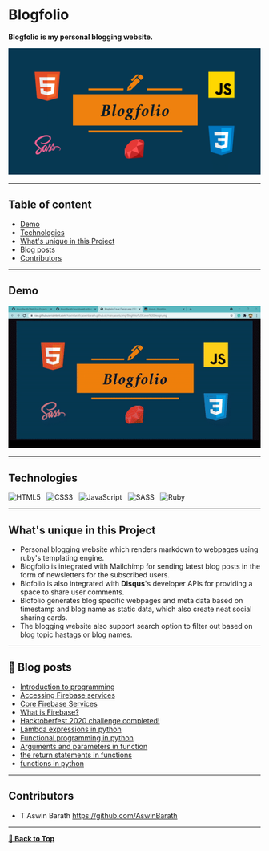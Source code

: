 # Blogfolio
<strong>Blogfolio is my personal blogging website.</strong>

<p>
<img src="./assets/img/Blogfolio Cover Design.png" alt="Blogfolio" />
</p>

---

## Table of content

- [Demo](#Demo)
- [Technologies](#Technologies)
- [What's unique in this Project](#whats-unique-in-this-project)
- [Blog posts](-blog-posts)
- [Contributors](#Contributors)

---

## Demo

<p>
<img src="assets/gif/Blogfolio Demo.gif" alt="Blogfolio Demo" />
</p>

---

## Technologies

![HTML5](https://img.shields.io/badge/HTML5-E34F26?style=for-the-badge&logo=html5&logoColor=white)
&nbsp;
![CSS3](https://img.shields.io/badge/CSS3-1572B6?style=for-the-badge&logo=css3&logoColor=white)
&nbsp;
![JavaScript](https://img.shields.io/badge/JavaScript-323330?style=for-the-badge&logo=javascript&logoColor=F7DF1E)
&nbsp;
![SASS](https://img.shields.io/badge/Sass-CC6699?style=for-the-badge&logo=sass&logoColor=white)
&nbsp;
![Ruby](https://img.shields.io/badge/Ruby-CC342D?style=for-the-badge&logo=ruby&logoColor=white)
&nbsp;


---

## What's unique in this Project
- Personal blogging website which renders markdown to webpages using ruby's templating engine.
- Blogfolio is integrated with Mailchimp for sending latest blog posts in the form of newsletters for the subscribed users.
- Blofolio is also integrated with **Disqus**'s developer APIs for providing a space to share user comments.
- Blofolio generates blog specific webpages and meta data based on timestamp and blog name as static data, which also create neat social sharing cards.
- The blogging website also support search option to filter out based on blog topic hastags or blog names.

---

## 📕 Blog posts
<!-- BLOG-POST-LIST:START -->
- [Introduction to programming](https://aswinbarath.github.io/Introduction-to-programming/)
- [Accessing Firebase services](https://aswinbarath.github.io/Accessing-Firebase-services/)
- [Core Firebase Services](https://aswinbarath.github.io/Core-Firebase-services/)
- [What is Firebase?](https://aswinbarath.github.io/What-is-Firebase/)
- [Hacktoberfest 2020 challenge completed!](https://aswinbarath.github.io/Hacktoberfest-2020-challenge-completed/)
- [Lambda expressions in python](https://aswinbarath.github.io/lambda-expressions-in-python/)
- [Functional programming in python](https://aswinbarath.github.io/functional-programming-in-python/)
- [Arguments and parameters in function](https://aswinbarath.github.io/arguments-and-parameters-in-functions/)
- [the return statements in functions](https://aswinbarath.github.io/return-statements-in-functions/)
- [functions in python](https://aswinbarath.github.io/functions-in-python/)
<!-- BLOG-POST-LIST:END -->

---

## Contributors

- T Aswin Barath <https://github.com/AswinBarath>

---

[**🔼 Back to Top**](#blogfolio)
